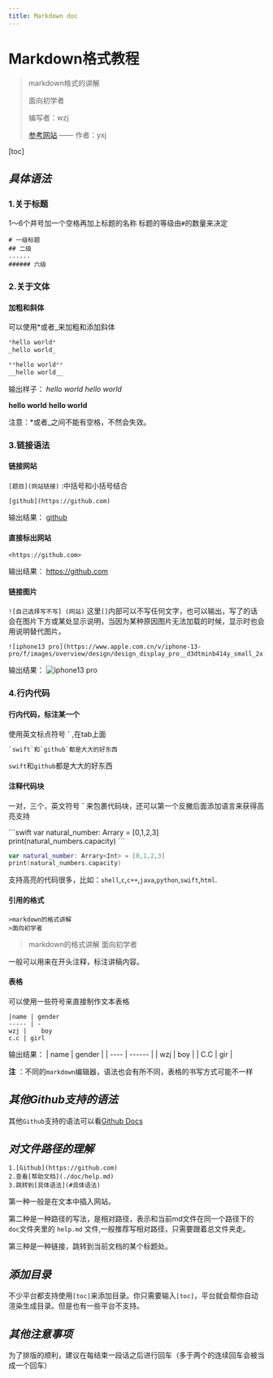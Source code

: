 ```yaml
---
title: Markdown doc
---
```

# Markdown格式教程
> markdown格式的讲解
> 
> 面向初学者
> 
> 编写者：wzj
> 
> [参考网站](https://thu-ios.github.io/tutorials/lecture/markdown.html) —— 作者：yxj


[toc]

## *具体语法*
### 1.关于标题
1～6个井号加一个空格再加上标题的名称
标题的等级由`#`的数量来决定
```
# 一级标题
## 二级
......
###### 六级
```

### 2.关于文体
#### **加粗和斜体**

可以使用*或者_来加粗和添加斜体
```swift
*hello world*
_hello world_

**hello world**
__hello world__
```
输出样子：
*hello world*
_hello world_

**hello world**
__hello world__

注意：*或者_之间不能有空格，不然会失效。

### 3.链接语法
#### **链接网站**

`[题目](网站链接)` :中括号和小括号结合
```
[github](https://github.com)
```
输出结果：
[github](https://github.com)

#### **直接标出网站**
```
<https://github.com>
```
  输出结果：
  <https://github.com>

#### **链接图片**
`![自己选择写不写] (网站)`
这里`[]`内部可以不写任何文字，也可以输出，写了的话会在图片下方或某处显示说明，当因为某种原因图片无法加载的时候，显示时也会用说明替代图片。
```
![iphone13 pro](https://www.apple.com.cn/v/iphone-13-pro/f/images/overview/design/design_display_pro__d3dtminb414y_small_2x.png)
```
输出结果：
![iphone13 pro](https://www.apple.com.cn/v/iphone-13-pro/f/images/overview/design/design_display_pro__d3dtminb414y_small_2x.png)




### 4.行内代码
#### **行内代码，标注某一个**
使用英文标点符号   **`** ,在tab上面
``` swift
`swift`和`github`都是大大的好东西 
```

`swift`和`github`都是大大的好东西

#### **注释代码块**
一对，三个，英文符号  **`**  来包裹代码块，还可以第一个反撇后面添加语言来获得高亮支持

\```swift
var natural_number: Arrary<Int> = [0,1,2,3]
print(natural_numbers.capacity)
\```

```swift
var natural_number: Arrary<Int> = [0,1,2,3]
print(natural_numbers.capacity)

```
支持高亮的代码很多，比如：`shell`,`c`,` c++ `,`java`,`python`,`swift`,`html`.

#### **引用的格式**
```
>markdown的格式讲解
>面向初学者
```
>markdown的格式讲解
>面向初学者

一般可以用来在开头注释，标注讲稿内容。

#### **表格**
可以使用一些符号来直接制作文本表格
```
|name | gender
----- | -
wzj |    boy
c.c | girl
```
输出结果：
| name | gender |
| ---- | ------ |
| wzj  | boy    |
| C.C  | gir    |

**注** ：不同的`markdown`编辑器，语法也会有所不同，表格的书写方式可能不一样



## *其他Github支持的语法*
其他`Github`支持的语法可以看[Github Docs](https://docs.github.com/cn/get-started/writing-on-github/getting-started-with-writing-and-formatting-on-github/basic-writing-and-formatting-syntax)




## *对文件路径的理解*
```
1.[Github](https://github.com)
2.查看[帮助文档](./doc/help.md)
3.跳转到[具体语法](#具体语法)
```
第一种一般是在文本中插入网站。

第二种是一种路径的写法，是相对路径，表示和当前md文件在同一个路径下的`doc`文件夹里的 `help.md` 文件,一般推荐写相对路径，只需要跟着总文件夹走。

第三种是一种链接，跳转到当前文档的某个标题处。

## *添加目录*
不少平台都支持使用`[toc]`来添加目录。你只需要输入`[toc]`，平台就会帮你自动渲染生成目录。但是也有一些平台不支持。

## *其他注意事项*
为了排版的顺利，建议在每结束一段话之后进行回车（多于两个的连续回车会被当成一个回车）
